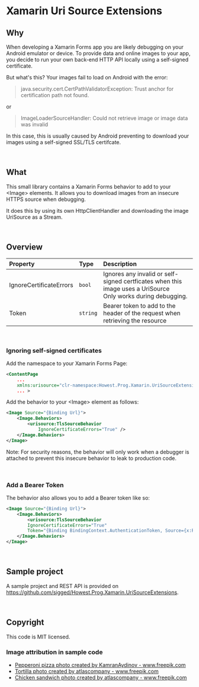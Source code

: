 
# Xamarin Uri Source Extensions

## Why

When developing a Xamarin Forms app you are likely debugging on your Android emulator or device. To provide data and online images to your app, you decide to run your own back-end HTTP API locally using a self-signed certificate.

But what's this? Your images fail to load on Android with the error:

> java.security.cert.CertPathValidatorException: Trust anchor for certification path not found.

or

>ImageLoaderSourceHandler: Could not retrieve image or image data was invalid

In this case, this is usually caused by Android preventing to download your images using a self-signed SSL/TLS certifcate.

<br />

## What

This small library contains a Xamarin Forms behavior to add to your &lt;Image&gt; elements. It allows you to download images from an insecure HTTPS source when debugging.

It does this by using its own HttpClientHandler and downloading the image UriSource as a Stream.

<br />

## Overview

|         Property        	|  Type  	|                                   Description                                   	|
|:-----------------------	|:------	|:-------------------------------------------------------------------------------	|
| IgnoreCertificateErrors 	|  `bool`  	| Ignores any invalid or self-signed certficates when this image uses a UriSource<br> Only works during debugging. 	|
|          Token          	| `string` 	|  Bearer token to add to the header of the request when retrieving the resource  	|

<br />

### Ignoring self-signed certificates

Add the namespace to your Xamarin Forms Page:

``` xml
<ContentPage 
    ...
    xmlns:urisource="clr-namespace:Howest.Prog.Xamarin.UriSourceExtensions;assembly=Howest.Prog.Xamarin.UriSourceExtensions"
    ... >
```


Add the behavior to your &lt;Image&gt; element as follows:

``` xml
<Image Source="{Binding Url}">
    <Image.Behaviors>
        <urisource:TlsSourceBehavior 
            IgnoreCertificateErrors="True" />
    </Image.Behaviors>
</Image>
```

Note: For security reasons, the behavior will only work when a debugger is attached to prevent this insecure behavior to leak to production code.

<br />

### Add a Bearer Token

The behavior also allows you to add a Bearer token like so:

``` xml
<Image Source="{Binding Url}">
    <Image.Behaviors>
        <urisource:TlsSourceBehavior
        IgnoreCertificateErrors="True"
        Token="{Binding BindingContext.AuthenticationToken, Source={x:Reference Name=myProtectedPage}}" />
    </Image.Behaviors>
</Image>
```
<br />

## Sample project

A sample project and REST API is provided on https://github.com/sigged/Howest.Prog.Xamarin.UriSourceExtensions.

<br />

## Copyright

This code is MIT licensed.

### Image attribution in sample code
- <a href='https://www.freepik.com/photos/pepperoni-pizza'>Pepperoni pizza photo created by KamranAydinov - www.freepik.com</a>
- <a href='https://www.freepik.com/photos/tortilla'>Tortilla photo created by atlascompany - www.freepik.com</a>
- <a href='https://www.freepik.com/photos/chicken-sandwich'>Chicken sandwich photo created by atlascompany - www.freepik.com</a>